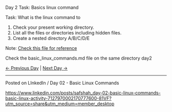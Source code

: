 Day 2 Task: Basics linux command

Task: What is the linux command to

1. Check your present working directory.
2. List all the files or directories including hidden files.
3. Create a nested directory A/B/C/D/E

Note: [Check this file for reference](basic_linux_commands.md)

Check the basic_linux_commands.md file on the same directory day2

[← Previous Day](../day01/README.md) | [Next Day →](../day03/README.md)

----------------------

Posted on LInkedIn / Day 02 - Basic Linux Commands

https://www.linkedin.com/posts/safshah_day-02-basic-linux-commands-basic-linux-activity-7127970002170777600-81VF?utm_source=share&utm_medium=member_desktop





